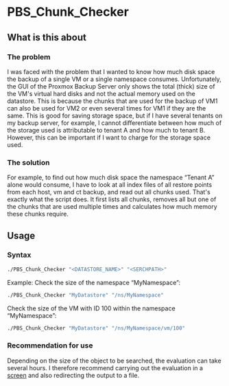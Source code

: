 # PBS_Chunk_Checker
## What is this about
### The problem
I was faced with the problem that I wanted to know how much disk space the backup of a single VM or a single namespace consumes.
Unfortunately, the GUI of the Proxmox Backup Server only shows the total (thick) size of the VM's virtual hard disks and not the actual memory used on the datastore.
This is because the chunks that are used for the backup of VM1 can also be used for VM2 or even several times for VM1 if they are the same.
This is good for saving storage space, but if I have several tenants on my backup server, for example, I cannot differentiate between how much of the storage used is attributable to tenant A and how much to tenant B. However, this can be important if I want to charge for the storage space used.
### The solution
For example, to find out how much disk space the namespace “Tenant A” alone would consume, I have to look at all index files of all restore points from each host, vm and ct backup, and read out all chunks used.
That's exactly what the script does.
It first lists all chunks, removes all but one of the chunks that are used multiple times and calculates how much memory these chunks require.
## Usage
### Syntax
```bash
./PBS_Chunk_Checker "<DATASTORE_NAME>" "<SERCHPATH>"
```
Example:
Check the size of the namespace “MyNamespace”:
```bash
./PBS_Chunk_Checker "MyDatastore" "/ns/MyNamespace"
```
Check the size of the VM with ID 100 within the namespace “MyNamespace”:
```bash
./PBS_Chunk_Checker "MyDatastore" "/ns/MyNamespace/vm/100"
```
### Recommendation for use
Depending on the size of the object to be searched, the evaluation can take several hours.
I therefore recommend carrying out the evaluation in a [screen](https://www.gnu.org/software/screen/manual/screen.html "Screen User's Manual") and also redirecting the output to a file.
